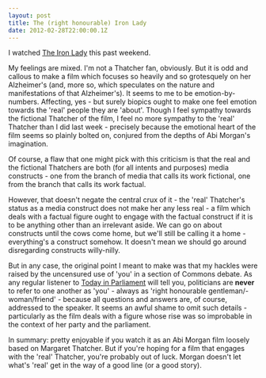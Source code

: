 ```yaml
---
layout: post
title: The (right honourable) Iron Lady
date: 2012-02-28T22:00:00.1Z
---
```


I watched [The Iron Lady](http://www.imdb.com/title/tt1007029/) this past weekend.

My feelings are mixed. I'm not a Thatcher fan, obviously. But it is odd and callous to make a film which focuses so heavily and so grotesquely on her Alzheimer's (and, more so, which speculates on the nature and manifestations of that Alzheimer's). It seems to me to be emotion-by-numbers. Affecting, yes - but surely biopics ought to make one feel emotion towards the 'real' people they are 'about'. Though I feel sympathy towards the fictional Thatcher of the film, I feel no more sympathy to the 'real' Thatcher than I did last week - precisely because the emotional heart of the film seems so plainly bolted on, conjured from the depths of Abi Morgan's imagination.

Of course, a flaw that one might pick with this criticism is that the real and the fictional Thatchers are both (for all intents and purposes) media constructs - one from the branch of media that calls its work fictional, one from the branch that calls its work factual.

However, that doesn't negate the central crux of it - the 'real' Thatcher's status as a media construct does not make her any less real - a film which deals with a factual figure ought to engage with the factual construct if it is to be anything other than an irrelevant aside. We can go on about constructs until the cows come home, but we'll still be calling it a home - everything's a construct somehow. It doesn't mean we should go around disregarding constructs willy-nilly. 

But in any case, the original point I meant to make was that my hackles were raised by the uncensured use of 'you' in a section of Commons debate. As any regular listener to [Today in Parliament](http://www.bbc.co.uk/programmes/b006qtqd) will tell you, politicians are **never** to refer to one another as 'you' - always as 'right honourable gentleman/-woman/friend' - because all questions and answers are, of course, addressed to the speaker. It seems an awful shame to omit such details - particularly as the film deals with a figure whose rise was so improbable in the context of her party and the parliament.

In summary: pretty enjoyable if you watch it as an Abi Morgan film loosely based on Margaret Thatcher. But if you're hoping for a film that engages with the 'real' Thatcher, you're probably out of luck. Morgan doesn't let what's 'real' get in the way of a good line (or a good story).